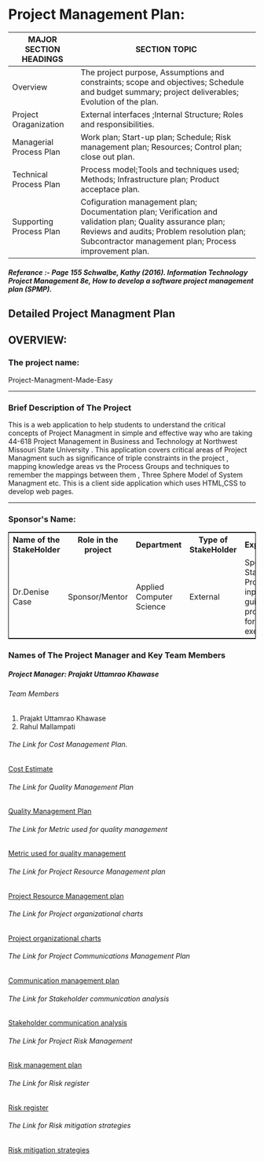 # Project Management Plan:


MAJOR SECTION HEADINGS|SECTION TOPIC|
---|---|
Overview |The project purpose, Assumptions and constraints; scope and objectives; Schedule and budget summary; project deliverables; Evolution of the plan. 
Project Oraganization |External interfaces ;Internal Structure;  Roles and responsibilities.
Managerial Process Plan | Work plan; Start-up plan;  Schedule; Risk management plan; Resources; Control plan;  close out plan.
Technical Process Plan |Process model;Tools and techniques used;  Methods; Infrastructure plan; Product acceptace plan.
Supporting Process Plan |Cofiguration management plan;  Documentation plan; Verification and validation plan; Quality assurance plan; Reviews and audits; Problem resolution plan; Subcontractor management plan; Process improvement plan.

##### Referance :- Page 155 Schwalbe, Kathy (2016). Information Technology Project Management 8e, How to develop a software project management plan (SPMP).

## Detailed Project Managment Plan

## OVERVIEW:

### The project name:

Project-Managment-Made-Easy

<hr>

### Brief Description of The Project

This is a web application to help students to understand the critical concepts of Project Managment in simple and effective way who are taking 44-618 Project Management in Business and Technology at Northwest Missouri State University . This application covers critical areas of Project Managment such as significance of triple constraints in the project , mapping knowledge areas vs the Process Groups and techniques to remember the mappings between them , Three Sphere Model of System Managment etc. This is a client side application which uses HTML,CSS to develop web pages.

<hr>

### Sponsor's Name:
<table style="width:100%;border: 1px solid black;">
  <tr>
    <th>Name of the StakeHolder</th>
    <th>Role in the project</th> 
<th>Department</th>
	<th>Type of StakeHolder</th>
	<th>Expectations</th>
	<th>Contact Info</th>
  </tr>
  <tr>
    <td>Dr.Denise Case</td>
    <td>Sponsor/Mentor</td> 
    <td>
	Applied Computer Science</td>
	 <td>External</td> 
	 <td>Sponsor, Key Stakeholder. Provides input and guidance to proceed forward the execution</td>
	  <td> Colden Hall 2280 ,  Maryville,Missouri</td> 
</tr>
</table>


### Names of The Project Manager and Key Team Members

##### Project Manager: Prajakt Uttamrao Khawase

###### Team Members
1. Prajakt Uttamrao Khawase<br>
2. Rahul Mallampati<br>

###### The Link for Cost Management Plan.
[Cost Estimate](https://docs.google.com/spreadsheets/d/1aVNn5u_LkH2UrRhSUzx-rzru7GL92vYQD7FZm1EIMR0/edit#gid=0)


###### The Link for Quality Management Plan
[Quality Management Plan](https://github.com/Prajakt-Khawase/Project-Managment-Made-Easy/blob/master/docs/Project%20Quality%20Management/Quality%20Management%20Plan.md)

###### The Link for Metric used for quality management

[Metric used for quality management](https://github.com/Prajakt-Khawase/Project-Managment-Made-Easy/blob/master/docs/Project%20Quality%20Management/qualitymeasurematric.md)


###### The Link for Project Resource Management plan

[Project Resource Management plan](https://github.com/Prajakt-Khawase/Project-Managment-Made-Easy/blob/master/docs/Project%20Resource%20Management/Resources%20management%20plan.md)


###### The Link for Project organizational charts

[Project organizational charts](https://github.com/Prajakt-Khawase/Project-Managment-Made-Easy/blob/master/docs/Project%20Resource%20Management/Project%20organizational%20charts.md)

###### The Link for Project Communications Management Plan

[Communication management plan](https://github.com/Prajakt-Khawase/Project-Managment-Made-Easy/blob/master/docs/Project%20Communication%20Management/Communicationmanagementplan.md)


###### The Link for Stakeholder communication analysis
[Stakeholder communication analysis](https://github.com/Prajakt-Khawase/Project-Managment-Made-Easy/blob/master/docs/Project%20Communication%20Management/Stakeholder%20communication%20analysis.md) 

###### The Link for Project Risk Management

[Risk management plan](https://github.com/Prajakt-Khawase/Project-Managment-Made-Easy/blob/master/docs/Project%20Risk%20Management/Risk-Management-Plan.md)

###### The Link for Risk register

[Risk register](https://github.com/Prajakt-Khawase/Project-Managment-Made-Easy/blob/master/docs/Project%20Risk%20Management/Risk%20register.md)


###### The Link for Risk mitigation strategies

[Risk mitigation strategies](https://github.com/Prajakt-Khawase/Project-Managment-Made-Easy/blob/master/docs/Project%20Risk%20Management/Riskmitigationstrategies.md) 